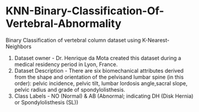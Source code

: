 # KNN-Binary-Classification-Of-Vertebral-Abnormality
Binary Classification of vertebral column dataset using K-Nearest-Neighbors

1. Dataset owner - Dr. Henrique da Mota created this dataset during a medical residency period in Lyon, France.
2. Dataset Description - There are six biomechanical attributes derived from the shape and orientation of the pelvisand lumbar spine (in this order): pelvic incidence, pelvic tilt, lumbar lordosis angle,sacral slope, pelvic radius and 
   grade of spondylolisthesis.
3. Class Labels - NO (Normal) & AB (Abnormal; indicating DH (Disk Hernia) or Spondylolisthesis (SL))
